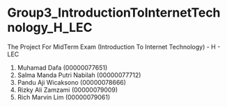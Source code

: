 # Group3_IntroductionToInternetTechnology_H_LEC
The Project For MidTerm Exam (Introduction To Internet Technology) - H - LEC

1. Muhamad Dafa (00000077651)
2. Salma Manda Putri Nabilah (00000077712)
3. Pandu Aji Wicaksono (00000078666)
4. Rizky Ali Zamzami (00000079009)
5. Rich Marvin Lim (00000079061)
